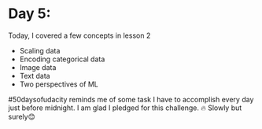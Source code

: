 # Day 5:
Today, I covered a  few concepts in lesson 2
* Scaling data
* Encoding categorical data
* Image data
* Text data
* Two perspectives of ML

#50daysofudacity reminds me of some task I have to accomplish every day just before midnight. I am glad I pledged for this challenge. :fire: Slowly but surely:blush:
